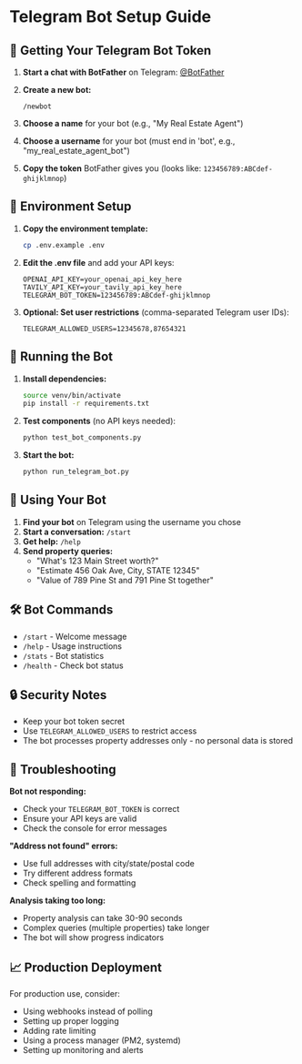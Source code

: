 # Telegram Bot Setup Guide

## 🤖 Getting Your Telegram Bot Token

1. **Start a chat with BotFather** on Telegram: [@BotFather](https://t.me/BotFather)

2. **Create a new bot:**
   ```
   /newbot
   ```

3. **Choose a name** for your bot (e.g., "My Real Estate Agent")

4. **Choose a username** for your bot (must end in 'bot', e.g., "my_real_estate_agent_bot")

5. **Copy the token** BotFather gives you (looks like: `123456789:ABCdef-ghijklmnop`)

## 🔧 Environment Setup

1. **Copy the environment template:**
   ```bash
   cp .env.example .env
   ```

2. **Edit the .env file** and add your API keys:
   ```env
   OPENAI_API_KEY=your_openai_api_key_here
   TAVILY_API_KEY=your_tavily_api_key_here
   TELEGRAM_BOT_TOKEN=123456789:ABCdef-ghijklmnop
   ```

3. **Optional: Set user restrictions** (comma-separated Telegram user IDs):
   ```env
   TELEGRAM_ALLOWED_USERS=12345678,87654321
   ```

## 🚀 Running the Bot

1. **Install dependencies:**
   ```bash
   source venv/bin/activate
   pip install -r requirements.txt
   ```

2. **Test components** (no API keys needed):
   ```bash
   python test_bot_components.py
   ```

3. **Start the bot:**
   ```bash
   python run_telegram_bot.py
   ```

## 💬 Using Your Bot

1. **Find your bot** on Telegram using the username you chose
2. **Start a conversation:** `/start`
3. **Get help:** `/help`
4. **Send property queries:**
   - "What's 123 Main Street worth?"
   - "Estimate 456 Oak Ave, City, STATE 12345"
   - "Value of 789 Pine St and 791 Pine St together"

## 🛠️ Bot Commands

- `/start` - Welcome message
- `/help` - Usage instructions
- `/stats` - Bot statistics
- `/health` - Check bot status

## 🔒 Security Notes

- Keep your bot token secret
- Use `TELEGRAM_ALLOWED_USERS` to restrict access
- The bot processes property addresses only - no personal data is stored

## 🐛 Troubleshooting

**Bot not responding:**
- Check your `TELEGRAM_BOT_TOKEN` is correct
- Ensure your API keys are valid
- Check the console for error messages

**"Address not found" errors:**
- Use full addresses with city/state/postal code
- Try different address formats
- Check spelling and formatting

**Analysis taking too long:**
- Property analysis can take 30-90 seconds
- Complex queries (multiple properties) take longer
- The bot will show progress indicators

## 📈 Production Deployment

For production use, consider:
- Using webhooks instead of polling
- Setting up proper logging
- Adding rate limiting
- Using a process manager (PM2, systemd)
- Setting up monitoring and alerts
